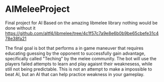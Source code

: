 # AIMeleeProject
Final project for AI
Based on the amazing libmelee library nothing would be done without it 
https://github.com/altf4/libmelee/tree/4c1f57c7a9e8e6b0b9be65cbefe31c478e38fa21


The final goal is bot that performs a in game maneuver that requires educating guessing by the opponent to successfully gain advantage, specifically called "Teching" by the melee community. The bot will use the players failed attempts to learn and play agaisnt their weaknesess, while still not being predictable. This is not an attempt to make a impossible to beat AI, but an AI that can help practice weakness in your gameplay.
